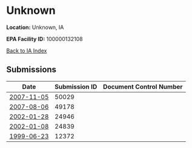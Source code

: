 # Unknown

**Location:** Unknown, IA

**EPA Facility ID:** 100000132108

[Back to IA Index](../../index.md)

## Submissions

| Date | Submission ID | Document Control Number |
|------|--------------|-------------------------|
| [2007-11-05](submissions/50029.md) | 50029 |  |
| [2007-08-06](submissions/49178.md) | 49178 |  |
| [2002-01-28](submissions/24946.md) | 24946 |  |
| [2002-01-08](submissions/24839.md) | 24839 |  |
| [1999-06-23](submissions/12372.md) | 12372 |  |
